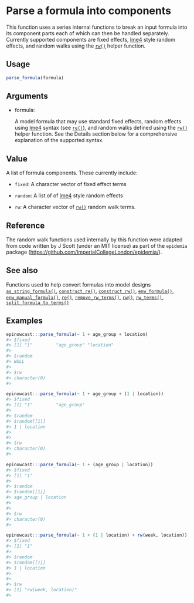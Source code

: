 # Parse a formula into components

This function uses a series internal functions to break an input formula
into its component parts each of which can then be handled separately.
Currently supported components are fixed effects,
[lme4](https://rdrr.io/pkg/lme4/man/lme4-package.html) style random
effects, and random walks using the
[`rw()`](https://package.epinowcast.org/dev/reference/rw.md) helper
function.

## Usage

``` r
parse_formula(formula)
```

## Arguments

- formula:

  A model formula that may use standard fixed effects, random effects
  using [lme4](https://rdrr.io/pkg/lme4/man/lme4-package.html) syntax
  (see [`re()`](https://package.epinowcast.org/dev/reference/re.md)),
  and random walks defined using the
  [`rw()`](https://package.epinowcast.org/dev/reference/rw.md) helper
  function. See the Details section below for a comprehensive
  explanation of the supported syntax.

## Value

A list of formula components. These currently include:

- `fixed`: A character vector of fixed effect terms

- `random`: A list of of
  [lme4](https://rdrr.io/pkg/lme4/man/lme4-package.html) style random
  effects

- `rw`: A character vector of
  [`rw()`](https://package.epinowcast.org/dev/reference/rw.md) random
  walk terms.

## Reference

The random walk functions used internally by this function were adapted
from code written by J Scott (under an MIT license) as part of the
`epidemia` package (https://github.com/ImperialCollegeLondon/epidemia/).

## See also

Functions used to help convert formulas into model designs
[`as_string_formula()`](https://package.epinowcast.org/dev/reference/as_string_formula.md),
[`construct_re()`](https://package.epinowcast.org/dev/reference/construct_re.md),
[`construct_rw()`](https://package.epinowcast.org/dev/reference/construct_rw.md),
[`enw_formula()`](https://package.epinowcast.org/dev/reference/enw_formula.md),
[`enw_manual_formula()`](https://package.epinowcast.org/dev/reference/enw_manual_formula.md),
[`re()`](https://package.epinowcast.org/dev/reference/re.md),
[`remove_rw_terms()`](https://package.epinowcast.org/dev/reference/remove_rw_terms.md),
[`rw()`](https://package.epinowcast.org/dev/reference/rw.md),
[`rw_terms()`](https://package.epinowcast.org/dev/reference/rw_terms.md),
[`split_formula_to_terms()`](https://package.epinowcast.org/dev/reference/split_formula_to_terms.md)

## Examples

``` r
epinowcast:::parse_formula(~ 1 + age_group + location)
#> $fixed
#> [1] "1"         "age_group" "location" 
#> 
#> $random
#> NULL
#> 
#> $rw
#> character(0)
#> 

epinowcast:::parse_formula(~ 1 + age_group + (1 | location))
#> $fixed
#> [1] "1"         "age_group"
#> 
#> $random
#> $random[[1]]
#> 1 | location
#> 
#> 
#> $rw
#> character(0)
#> 

epinowcast:::parse_formula(~ 1 + (age_group | location))
#> $fixed
#> [1] "1"
#> 
#> $random
#> $random[[1]]
#> age_group | location
#> 
#> 
#> $rw
#> character(0)
#> 

epinowcast:::parse_formula(~ 1 + (1 | location) + rw(week, location))
#> $fixed
#> [1] "1"
#> 
#> $random
#> $random[[1]]
#> 1 | location
#> 
#> 
#> $rw
#> [1] "rw(week, location)"
#> 
```
